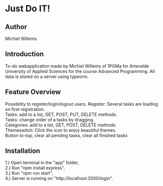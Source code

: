 # Just Do IT! 

## Author 
Michiel Willems

## Introduction
To-do webapplication made by Michiel Willems of 1PGMa for Artevelde University of Applied Sciences for the course Advanced Programming.
All data is stored on a server using typeorm.

## Feature Overview
Possibility to register/login/logout users.
Register: Several tasks are loading on first registration.<br>
Tasks: add to a list, GET, POST, PUT, DELETE methods.<br>
Tasks: change order of a tasks by dragging.<br>
Categories: add to a list, GET, POST, DELETE methods.<br>
Themeswitch: Click the icon to enjoy beautiful themes.<br>
Button to-top, clear all pending tasks, clear all finished tasks

## Installation
1.) Open terminal in the "app" folder,<br>
2.) Run "npm install express",<br>
3.) Run "npm run start",<br>
4.) Server is running on "http://localhost:3000/login".